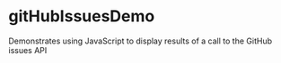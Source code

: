 # gitHubIssuesDemo
Demonstrates using JavaScript to display results of a call to the GitHub issues API
